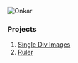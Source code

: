 ![Onkar](https://vectr.com/tmp/arjd1hc97/b37JLumxkB.svg?width=300&height=300&select=b37JLumxkBpage0)
### Projects

1. [Single Div Images](https://sidonkar.github.io/Single-Div-Images)
1. [Ruler](https://sidonkar.github.io/ruler)

